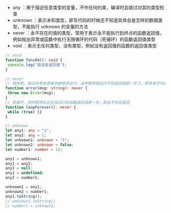 
- any ：用于描述任意类型的变量，不作任何约束，编译时会跳过对其的类型检查
- unknown ：表示未知类型，即写代码的时候还不知道具体会是怎样的数据类型，不能执行 unknown 的变量的方法
- never ：永不存在的值的类型，常用于表示永不能执行到终点的函数返回值，例如抛出异常或函数中执行无限循环的代码（死循环）的函数返回值类型
- void ：表示无任何类型，没有类型，例如没有返回值的函数的返回值类型
```ts
// void
function func04(): void {
 console.log("我没有返回值");
}

// never
// 抛异常，抛出异常会直接中断程序运行，这样程序就运行不到返回值那一步了，即具有不可达的终点，也就永不存在返回了
function error(msg: string): never {
 throw new Error(msg);
}
// 死循环，同样程序永远无法运行到函数返回值那一步，即永不存在返回
function loopForever(): never {
 while (true) {}
}

// unknown
let any1: any = "1";
let any2: any = 1;
let unknown1: unknown = "2";
let unknown2: unknown = false;
let number1: number = 12;

any1 = unknown1;
any1 = any2;
any1 = null;
any1 = undefined;
any2 = number1;

unknown1 = any1;
unknown2 = number1;
any1.toString();
// unknown1.toString()
// number1 = unknown1;
```